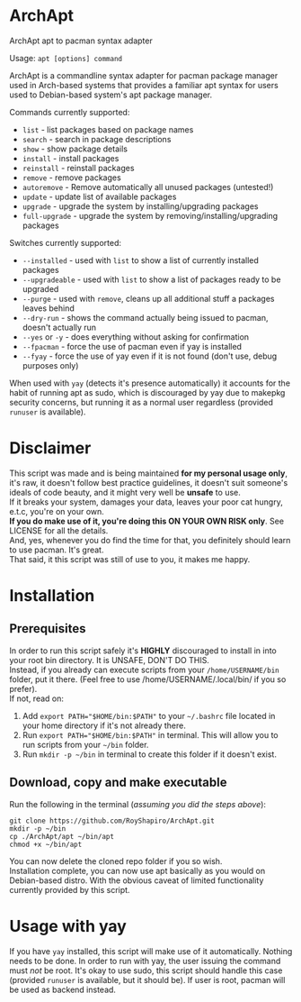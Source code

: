 # ArchApt
ArchApt apt to pacman syntax adapter

Usage: `apt [options] command`

ArchApt is a commandline syntax adapter for pacman package manager
used in Arch-based systems that provides a familiar apt syntax for users
used to Debian-based system's apt package manager.

Commands currently supported:
* `list` - list packages based on package names
* `search` - search in package descriptions
* `show` - show package details
* `install` - install packages
* `reinstall` - reinstall packages
* `remove` - remove packages
* `autoremove` - Remove automatically all unused packages (untested!)
* `update` - update list of available packages
* `upgrade` - upgrade the system by installing/upgrading packages
* `full-upgrade` - upgrade the system by removing/installing/upgrading packages

Switches currently supported:
* `--installed` - used with `list` to show a list of currently installed packages
* `--upgradeable` - used with `list` to show a list of packages ready to be upgraded
* `--purge` - used with `remove`, cleans up all additional stuff a packages leaves behind
* `--dry-run` - shows the command actually being issued to pacman, doesn't actually run
* `--yes` or `-y` - does everything without asking for confirmation
* `--fpacman` - force the use of pacman even if yay is installed
* `--fyay` - force the use of yay even if it is not found (don't use, debug purposes only)

When used with `yay` (detects it's presence automatically) it accounts for the habit
of running apt as sudo, which is discouraged by yay due to makepkg security concerns,
but running it as a normal user regardless (provided `runuser` is available).

# Disclaimer
This script was made and is being maintained **for my personal usage only**, it's raw, it doesn't follow best practice guidelines, it doesn't suit someone's ideals of code beauty, and it might very well be **unsafe** to use.  
If it breaks your system, damages your data, leaves your poor cat hungry, e.t.c, you're on your own.   
**If you do make use of it, you're doing this ON YOUR OWN RISK only**. See LICENSE for all the details.   
And, yes, whenever you do find the time for that, you definitely should learn to use pacman. It's great.   
That said, it this script was still of use to you, it makes me happy.

# Installation
## Prerequisites
In order to run this script safely it's **HIGHLY** discouraged to install in into your root bin directory. It is UNSAFE, DON'T DO THIS.  
Instead, if you already can execute scripts from your `/home/USERNAME/bin` folder, put it there. (Feel free to use /home/USERNAME/.local/bin/ if you so prefer).  
If not, read on:
1. Add `export PATH="$HOME/bin:$PATH"` to your `~/.bashrc` file located in your home directory if it's not already there.
2. Run `export PATH="$HOME/bin:$PATH"` in terminal. This will allow you to run scripts from your `~/bin` folder.
3. Run `mkdir -p ~/bin` in terminal to create this folder if it doesn't exist.

## Download, copy and make executable
Run the following in the terminal (*assuming you did the steps above*):
```
git clone https://github.com/RoyShapiro/ArchApt.git
mkdir -p ~/bin
cp ./ArchApt/apt ~/bin/apt
chmod +x ~/bin/apt
```
You can now delete the cloned repo folder if you so wish.  
Installation complete, you can now use apt basically as you would on Debian-based distro.
With the obvious caveat of limited functionality currently provided by this script.

# Usage with yay
If you have `yay` installed, this script will make use of it automatically. Nothing needs to be done.
In order to run with yay, the user issuing the command must *not* be root. It's okay to use sudo, this script should handle this case (provided `runuser` is available, but it should be). If user is root, pacman will be used as backend instead.
